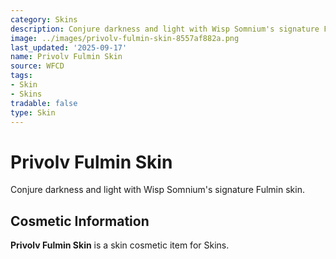 ```yaml
---
category: Skins
description: Conjure darkness and light with Wisp Somnium's signature Fulmin skin.
image: ../images/privolv-fulmin-skin-8557af882a.png
last_updated: '2025-09-17'
name: Privolv Fulmin Skin
source: WFCD
tags:
- Skin
- Skins
tradable: false
type: Skin
---
```


# Privolv Fulmin Skin

Conjure darkness and light with Wisp Somnium's signature Fulmin skin.

## Cosmetic Information

**Privolv Fulmin Skin** is a skin cosmetic item for Skins.

